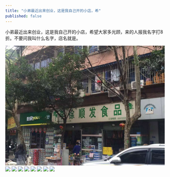 ```yaml
---
title: "小弟最近出来创业，这是我自己开的小店，希"
published: false
---
```

小弟最近出来创业，这是我自己开的小店，希望大家多光顾，来的人报我名字打8折。不要问我叫什么名字，店名就是。

![](./1.jpg)
![](./2.jpg)
![](./3.jpg)
![](./4.jpg)
![](./5.jpg)
![](./6.jpg)
![](./7.jpg)
![](./8.jpg)
![](./9.jpg)
